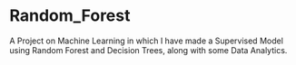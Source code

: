 # Random_Forest
A Project on Machine Learning in which I have made a Supervised Model using Random Forest and Decision Trees, along with some Data Analytics.
